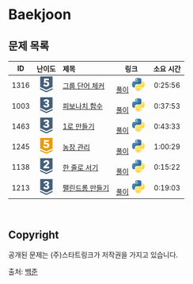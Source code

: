 # Baekjoon


## 문제 목록

| ID | 난이도 | 제목 | 링크 | 소요 시간 |
| -- | :--: | :-- | --- | :-----: |
| 1316 | ![silver5](/assets/boj_tiers/silver5.svg) | [그룹 단어 체커](https://www.acmicpc.net/problem/1316) | [풀이](/Baekjoon/1316/README.md) [![python3](/assets/languages_icons/python.svg)](/Baekjoon/1316/solutions.py) | 0:25:56 |
| 1003 | ![silver3](/assets/boj_tiers/silver3.svg) | [피보나치 함수](https://www.acmicpc.net/problem/1003) | [풀이](/Baekjoon/1003/README.md) [![python3](/assets/languages_icons/python.svg)](/Baekjoon/1003/solutions.py) | 0:37:53 |
| 1463 | ![silver3](/assets/boj_tiers/silver3.svg) | [1로 만들기](https://www.acmicpc.net/problem/1463) | [풀이](/Baekjoon/1463/README.md) [![python3](/assets/languages_icons/python.svg)](/Baekjoon/1463/solutions.py) | 0:43:33 |
| 1245 | ![gold5](/assets/boj_tiers/gold5.svg) | [농장 관리](https://www.acmicpc.net/problem/1245) | [풀이](/Baekjoon/1245/README.md) [![python3](/assets/languages_icons/python.svg)](/Baekjoon/1245/solutions.py) | 1:00:29 |
| 1138 | ![silver2](/assets/boj_tiers/silver2.svg) | [한 줄로 서기](https://www.acmicpc.net/problem/1245) | [풀이](/Baekjoon/1138/README.md) [![python3](/assets/languages_icons/python.svg)](/Baekjoon/1138/solutions.py) | 0:15:22 |
| 1213 | ![silver3](/assets/boj_tiers/silver3.svg) | [팰린드롬 만들기](https://www.acmicpc.net/problem/1245) | [풀이](/Baekjoon/1213/README.md) [![python3](/assets/languages_icons/python.svg)](/Baekjoon/1213/solutions.py) | 0:19:03 |

<br/>

## Copyright

공개된 문제는 (주)스타트링크가 저작권을 가지고 있습니다.

출처: [백준](https://www.acmicpc.net/)
